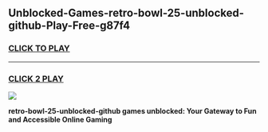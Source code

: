 
## Unblocked-Games-retro-bowl-25-unblocked-github-Play-Free-g87f4
<h3>
<a href="https://premium76.site?title=retro-bowl-25-unblocked-github&ref=18A1">CLICK TO PLAY</a></h3>
<hr>

<h3>
<a href="https://premium76.site?title=retro-bowl-25-unblocked-github&ref=18A1">CLICK 2 PLAY</a>
  
</h3>

<a href="https://premium76.site?title=retro-bowl-25-unblocked-github&ref=18A1"><img src="https://clearcache.store/games.png"></a>


**retro-bowl-25-unblocked-github games unblocked: Your Gateway to Fun and Accessible Online Gaming**
